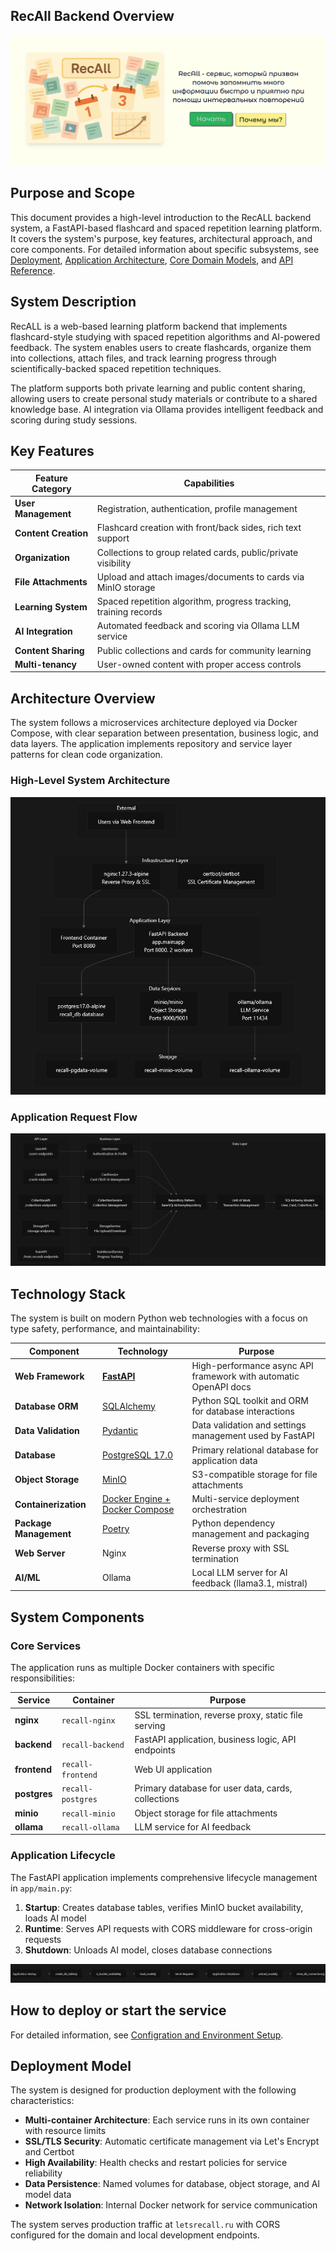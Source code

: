 ## RecAll Backend Overview

![](docs/resources/img_11.png)

## Purpose and Scope

This document provides a high-level introduction to the RecALL backend system, a FastAPI-based flashcard and spaced repetition learning platform. It covers the system's purpose, key features, architectural approach, and core components. For detailed information about specific subsystems, see [Deployment](docs/configuration-environment-setup.md), [Application Architecture](docs/architecture.md), [Core Domain Models](docs/core-domain-models.md), and [API Reference](docs/api-reference.md).

## System Description

RecALL is a web-based learning platform backend that implements flashcard-style studying with spaced repetition algorithms and AI-powered feedback. The system enables users to create flashcards, organize them into collections, attach files, and track learning progress through scientifically-backed spaced repetition techniques.

The platform supports both private learning and public content sharing, allowing users to create personal study materials or contribute to a shared knowledge base. AI integration via Ollama provides intelligent feedback and scoring during study sessions.

## Key Features

| Feature Category | Capabilities |
| --- | --- |
| **User Management** | Registration, authentication, profile management |
| **Content Creation** | Flashcard creation with front/back sides, rich text support |
| **Organization** | Collections to group related cards, public/private visibility |
| **File Attachments** | Upload and attach images/documents to cards via MinIO storage |
| **Learning System** | Spaced repetition algorithm, progress tracking, training records |
| **AI Integration** | Automated feedback and scoring via Ollama LLM service |
| **Content Sharing** | Public collections and cards for community learning |
| **Multi-tenancy** | User-owned content with proper access controls |

## Architecture Overview

The system follows a microservices architecture deployed via Docker Compose, with clear separation between presentation, business logic, and data layers. The application implements repository and service layer patterns for clean code organization.

### High-Level System Architecture

![](docs/resources/img.png)

### Application Request Flow

![](docs/resources/img_1.png)

## Technology Stack

The system is built on modern Python web technologies with a focus on type safety, performance, and maintainability:

| Component | Technology | Purpose |
| --- | --- | --- |
| **Web Framework** | [**FastAPI**](https://fastapi.tiangolo.com) | High-performance async API framework with automatic OpenAPI docs |
| **Database ORM** | [SQLAlchemy](https://https://www.sqlalchemy.org/) | Python SQL toolkit and ORM for database interactions |
| **Data Validation** | [Pydantic](https://docs.pydantic.dev) | Data validation and settings management used by FastAPI |
| **Database** | [PostgreSQL 17.0](https://www.postgresql.org) | Primary relational database for application data |
| **Object Storage** | [MinIO](https://min.io/docs/minio/linux/operations/installation.html) | S3-compatible storage for file attachments |
| **Containerization** | [Docker Engine + Docker Compose](https://docs.docker.com/engine/install/) | Multi-service deployment orchestration |
| **Package Management** | [Poetry](https://python-poetry.org/docs/#installation) | Python dependency management and packaging |
| **Web Server** | Nginx | Reverse proxy with SSL termination |
| **AI/ML** | Ollama | Local LLM server for AI feedback (llama3.1, mistral) |

## System Components

### Core Services

The application runs as multiple Docker containers with specific responsibilities:

| Service | Container | Purpose |
| --- | --- | --- |
| **nginx** | `recall-nginx` | SSL termination, reverse proxy, static file serving |
| **backend** | `recall-backend` | FastAPI application, business logic, API endpoints |
| **frontend** | `recall-frontend` | Web UI application |
| **postgres** | `recall-postgres` | Primary database for user data, cards, collections |
| **minio** | `recall-minio` | Object storage for file attachments |
| **ollama** | `recall-ollama` | LLM service for AI feedback |

### Application Lifecycle

The FastAPI application implements comprehensive lifecycle management in `app/main.py`:

1.  **Startup**: Creates database tables, verifies MinIO bucket availability, loads AI model
2.  **Runtime**: Serves API requests with CORS middleware for cross-origin requests
3.  **Shutdown**: Unloads AI model, closes database connections

![](docs/resources/img_2.png)

## How to deploy or start the service

For detailed information, see [Configration and Environment Setup](docs/configuration-environment-setup.md).

## Deployment Model

The system is designed for production deployment with the following characteristics:

-   **Multi-container Architecture**: Each service runs in its own container with resource limits
-   **SSL/TLS Security**: Automatic certificate management via Let's Encrypt and Certbot
-   **High Availability**: Health checks and restart policies for service reliability
-   **Data Persistence**: Named volumes for database, object storage, and AI model data
-   **Network Isolation**: Internal Docker network for service communication

The system serves production traffic at `letsrecall.ru` with CORS configured for the domain and local development endpoints.
